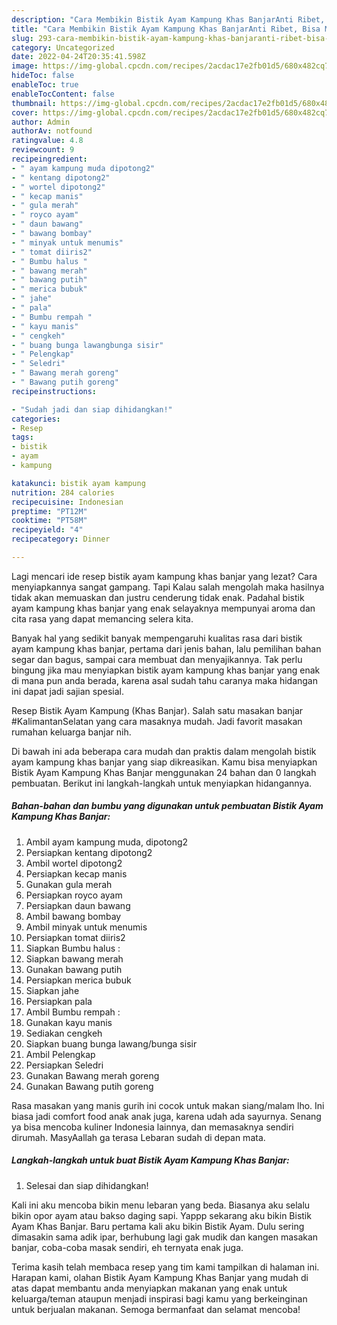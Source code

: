 ```yaml
---
description: "Cara Membikin Bistik Ayam Kampung Khas BanjarAnti Ribet, Bisa Manjain Lidah"
title: "Cara Membikin Bistik Ayam Kampung Khas BanjarAnti Ribet, Bisa Manjain Lidah"
slug: 293-cara-membikin-bistik-ayam-kampung-khas-banjaranti-ribet-bisa-manjain-lidah
category: Uncategorized
date: 2022-04-24T20:35:41.598Z
image: https://img-global.cpcdn.com/recipes/2acdac17e2fb01d5/680x482cq70/bistik-ayam-kampung-khas-banjar-foto-resep-utama.jpg
hideToc: false
enableToc: true
enableTocContent: false
thumbnail: https://img-global.cpcdn.com/recipes/2acdac17e2fb01d5/680x482cq70/bistik-ayam-kampung-khas-banjar-foto-resep-utama.jpg
cover: https://img-global.cpcdn.com/recipes/2acdac17e2fb01d5/680x482cq70/bistik-ayam-kampung-khas-banjar-foto-resep-utama.jpg
author: Admin
authorAv: notfound
ratingvalue: 4.8
reviewcount: 9
recipeingredient:
- " ayam kampung muda dipotong2"
- " kentang dipotong2"
- " wortel dipotong2"
- " kecap manis"
- " gula merah"
- " royco ayam"
- " daun bawang"
- " bawang bombay"
- " minyak untuk menumis"
- " tomat diiris2"
- " Bumbu halus "
- " bawang merah"
- " bawang putih"
- " merica bubuk"
- " jahe"
- " pala"
- " Bumbu rempah "
- " kayu manis"
- " cengkeh"
- " buang bunga lawangbunga sisir"
- " Pelengkap"
- " Seledri"
- " Bawang merah goreng"
- " Bawang putih goreng"
recipeinstructions:

- "Sudah jadi dan siap dihidangkan!"
categories:
- Resep
tags:
- bistik
- ayam
- kampung

katakunci: bistik ayam kampung 
nutrition: 284 calories
recipecuisine: Indonesian
preptime: "PT12M"
cooktime: "PT58M"
recipeyield: "4"
recipecategory: Dinner

---
```



Lagi mencari ide resep bistik ayam kampung khas banjar yang lezat? Cara menyiapkannya sangat gampang. Tapi Kalau salah mengolah maka hasilnya tidak akan memuaskan dan justru cenderung tidak enak. Padahal bistik ayam kampung khas banjar yang enak selayaknya mempunyai aroma dan cita rasa yang dapat memancing selera kita.


Banyak hal yang sedikit banyak mempengaruhi kualitas rasa dari bistik ayam kampung khas banjar, pertama dari jenis bahan, lalu pemilihan bahan segar dan bagus, sampai cara membuat dan menyajikannya. Tak perlu bingung jika mau menyiapkan bistik ayam kampung khas banjar yang enak di mana pun anda berada, karena asal sudah tahu caranya maka hidangan ini dapat jadi sajian spesial.

Resep Bistik Ayam Kampung (Khas Banjar). Salah satu masakan banjar #KalimantanSelatan yang cara masaknya mudah. Jadi favorit masakan rumahan keluarga banjar nih.


Di bawah ini ada beberapa cara mudah dan praktis dalam mengolah bistik ayam kampung khas banjar yang siap dikreasikan. Kamu bisa menyiapkan Bistik Ayam Kampung Khas Banjar menggunakan 24 bahan dan 0 langkah pembuatan. Berikut ini langkah-langkah untuk menyiapkan hidangannya.

<!--inarticleads1-->

##### Bahan-bahan dan bumbu yang digunakan untuk pembuatan Bistik Ayam Kampung Khas Banjar:

1. Ambil  ayam kampung muda, dipotong2
1. Persiapkan  kentang dipotong2
1. Ambil  wortel dipotong2
1. Persiapkan  kecap manis
1. Gunakan  gula merah
1. Persiapkan  royco ayam
1. Persiapkan  daun bawang
1. Ambil  bawang bombay
1. Ambil  minyak untuk menumis
1. Persiapkan  tomat diiris2
1. Siapkan  Bumbu halus :
1. Siapkan  bawang merah
1. Gunakan  bawang putih
1. Persiapkan  merica bubuk
1. Siapkan  jahe
1. Persiapkan  pala
1. Ambil  Bumbu rempah :
1. Gunakan  kayu manis
1. Sediakan  cengkeh
1. Siapkan  buang bunga lawang/bunga sisir
1. Ambil  Pelengkap
1. Persiapkan  Seledri
1. Gunakan  Bawang merah goreng
1. Gunakan  Bawang putih goreng


Rasa masakan yang manis gurih ini cocok untuk makan siang/malam lho. Ini biasa jadi comfort food anak anak juga, karena udah ada sayurnya. Senang ya bisa mencoba kuliner Indonesia lainnya, dan memasaknya sendiri dirumah. MasyAallah ga terasa Lebaran sudah di depan mata. 

<!--inarticleads2-->

##### Langkah-langkah untuk buat Bistik Ayam Kampung Khas Banjar:


1. Selesai dan siap dihidangkan!

Kali ini aku mencoba bikin menu lebaran yang beda. Biasanya aku selalu bikin opor ayam atau bakso daging sapi. Yappp sekarang aku bikin Bistik Ayam Khas Banjar. Baru pertama kali aku bikin Bistik Ayam. Dulu sering dimasakin sama adik ipar, berhubung lagi gak mudik dan kangen masakan banjar, coba-coba masak sendiri, eh ternyata enak juga. 

Terima kasih telah membaca resep yang tim kami tampilkan di halaman ini. Harapan kami, olahan Bistik Ayam Kampung Khas Banjar yang mudah di atas dapat membantu anda menyiapkan makanan yang enak untuk keluarga/teman ataupun menjadi inspirasi bagi kamu yang berkeinginan untuk berjualan makanan. Semoga bermanfaat dan selamat mencoba!
